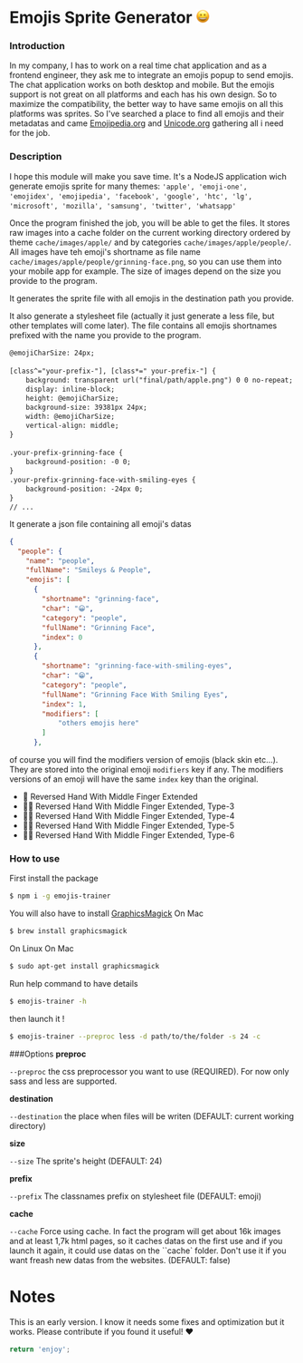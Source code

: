 # Emojis Sprite Generator ![emoji](https://github.com/arthur-feral/emojis-sprites-generator/blob/master/tests/generator/imageGenerator/images/grinning-face.png)

### Introduction
In my company, I has to work on a real time chat application and as a frontend engineer, they ask me to integrate an emojis popup to send emojis. The chat application works on both desktop and mobile. But the emojis support is not great on all platforms and each has his own design. So to maximize the compatibility, the better way to have same emojis on all this platforms was sprites. So I've searched a place to find all emojis and their metadatas and came [Emojipedia.org](http://emojipedia.org/) and [Unicode.org](http://unicode.org/emoji/charts/full-emoji-list.html) gathering all i need for the job.

### Description

I hope this module will make you save time. It's a NodeJS application wich generate emojis sprite for many themes:
`
'apple', 'emoji-one', 'emojidex', 'emojipedia', 'facebook', 'google', 'htc', 'lg', 'microsoft', 'mozilla', 'samsung', 'twitter', 'whatsapp'
`

Once the program finished the job, you will be able to get the files.
It stores raw images into a cache folder on the current working directory ordered by theme `cache/images/apple/` and by categories `cache/images/apple/people/`. All images have teh emoji's shortname as file name `cache/images/apple/people/grinning-face.png`, so you can use them into your mobile app for example. The size of images depend on the size you provide to the program.

It generates the sprite file with all emojis in the destination path you provide.

It also generate a stylesheet file (actually it just generate a less file, but other templates will come later). The file contains all emojis shortnames prefixed with the name you provide to the program.
```less
@emojiCharSize: 24px;

[class^="your-prefix-"], [class*=" your-prefix-"] {
    background: transparent url("final/path/apple.png") 0 0 no-repeat;
    display: inline-block;
    height: @emojiCharSize;
    background-size: 39381px 24px;
    width: @emojiCharSize;
    vertical-align: middle;
}

.your-prefix-grinning-face {
    background-position: -0 0;
}
.your-prefix-grinning-face-with-smiling-eyes {
    background-position: -24px 0;
}
// ...
```

It generate a json file containing all emoji's datas

```JSON
{
  "people": {
    "name": "people",
    "fullName": "Smileys & People",
    "emojis": [
      {
        "shortname": "grinning-face",
        "char": "😀",
        "category": "people",
        "fullName": "Grinning Face",
        "index": 0
      },
      {
        "shortname": "grinning-face-with-smiling-eyes",
        "char": "😁",
        "category": "people",
        "fullName": "Grinning Face With Smiling Eyes",
        "index": 1,
        "modifiers": [
            "others emojis here"
        ]
      },
```

of course you will find the modifiers version of emojis (black skin etc...). They are stored into the original emoji `modifiers` key if any. The modifiers versions of an emoji will have the same `index` key than the original.
- 🖕 Reversed Hand With Middle Finger Extended
- 🖕🏼 Reversed Hand With Middle Finger Extended, Type-3
- 🖕🏽 Reversed Hand With Middle Finger Extended, Type-4
- 🖕🏾 Reversed Hand With Middle Finger Extended, Type-5
- 🖕🏿 Reversed Hand With Middle Finger Extended, Type-6

### How to use

First install the package
```bash
$ npm i -g emojis-trainer
```

You will also have to install [GraphicsMagick](http://www.graphicsmagick.org/)
On Mac
```bash
$ brew install graphicsmagick
```

On Linux
On Mac
```bash
$ sudo apt-get install graphicsmagick
```

Run help command to have details
```bash
$ emojis-trainer -h
```

then launch it !
```bash
$ emojis-trainer --preproc less -d path/to/the/folder -s 24 -c
```
###Options
**preproc**

```--preproc``` the css preprocessor you want to use (REQUIRED). For now only sass and less are supported.

**destination**

```--destination``` the place when files will be writen (DEFAULT: current working directory)

**size**

```--size``` The sprite's height (DEFAULT: 24)

**prefix**

```--prefix``` The classnames prefix on stylesheet file (DEFAULT: emoji)

**cache**

```--cache``` Force using cache. In fact the program will get about 16k images and at least 1,7k html pages, so it caches datas on the first use and if you launch it again, it could use datas on the ``cache` folder. Don't use it if you want freash new datas from the websites. (DEFAULT: false)

# Notes
This is an early version. I know it needs some fixes and optimization but it works.
Please contribute if you found it useful! ❤️

```javascript
return 'enjoy';
```

